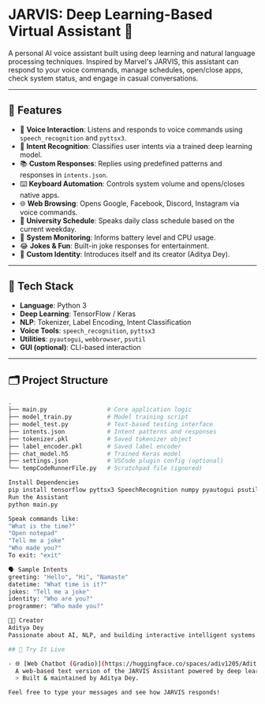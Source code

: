  # JARVIS: Deep Learning-Based Virtual Assistant 🤖

A personal AI voice assistant built using deep learning and natural language processing techniques. Inspired by Marvel's JARVIS, this assistant can respond to your voice commands, manage schedules, open/close apps, check system status, and engage in casual conversations.

---

## 🔧 Features

- 🎤 **Voice Interaction**: Listens and responds to voice commands using `speech_recognition` and `pyttsx3`.
- 🧠 **Intent Recognition**: Classifies user intents via a trained deep learning model.
- 📚 **Custom Responses**: Replies using predefined patterns and responses in `intents.json`.
- ⌨️ **Keyboard Automation**: Controls system volume and opens/closes native apps.
- 🌐 **Web Browsing**: Opens Google, Facebook, Discord, Instagram via voice commands.
- 📅 **University Schedule**: Speaks daily class schedule based on the current weekday.
- 🔋 **System Monitoring**: Informs battery level and CPU usage.
- 😂 **Jokes & Fun**: Built-in joke responses for entertainment.
- 👤 **Custom Identity**: Introduces itself and its creator (Aditya Dey).

---

## 🧠 Tech Stack

- **Language**: Python 3
- **Deep Learning**: TensorFlow / Keras
- **NLP**: Tokenizer, Label Encoding, Intent Classification
- **Voice Tools**: `speech_recognition`, `pyttsx3`
- **Utilities**: `pyautogui`, `webbrowser`, `psutil`
- **GUI (optional)**: CLI-based interaction

---

## 🗂️ Project Structure

```bash
.
├── main.py                 # Core application logic
├── model_train.py          # Model training script
├── model_test.py           # Text-based testing interface
├── intents.json            # Intent patterns and responses
├── tokenizer.pkl           # Saved tokenizer object
├── label_encoder.pkl       # Saved label encoder
├── chat_model.h5           # Trained Keras model
├── settings.json           # VSCode plugin config (optional)
└── tempCodeRunnerFile.py   # Scratchpad file (ignored)

Install Dependencies
pip install tensorflow pyttsx3 SpeechRecognition numpy pyautogui psutil
Run the Assistant
python main.py

Speak commands like:
"What is the time?"
"Open notepad"
"Tell me a joke"
"Who made you?"
To exit: "exit"

🗣 Sample Intents
greeting: "Hello", "Hi", "Namaste"
datetime: "What time is it?"
jokes: "Tell me a joke"
identity: "Who are you?"
programmer: "Who made you?"

👨‍💻 Creator
Aditya Dey
Passionate about AI, NLP, and building interactive intelligent systems.

## 🧪 Try It Live

- 🌐 [Web Chatbot (Gradio)](https://huggingface.co/spaces/adiv1205/Aditya.JARVIS-Chatbot)  
  A web-based text version of the JARVIS Assistant powered by deep learning.  
  > Built & maintained by Aditya Dey.

Feel free to type your messages and see how JARVIS responds!
